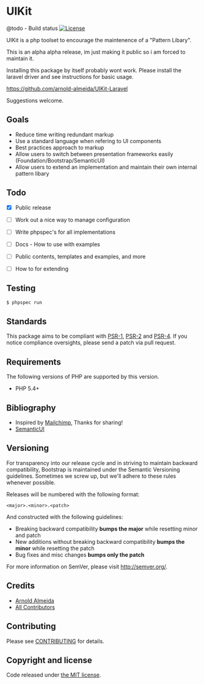 # UIKit

@todo - Build status
[![License](https://poser.pugx.org/almeida/ui-kit/license.png)](https://packagist.org/packages/almeida/ui-kit)

UIKit is a php toolset to encourage the maintenence of a "Pattern Libary".

This is an alpha alpha release, im just making it public so i am forced to maintain it.

Installing this package by itself probably wont work. Please install the laravel driver and see
instructions for basic usage.

https://github.com/arnold-almeida/UIKit-Laravel

Suggestions welcome.

## Goals

* Reduce time writing redundant markup
* Use a standard language when refering to UI components
* Best practices approach to markup
* Allow users to switch between presentation frameworks easily (Foundation/Bootstrap/SemanticUI)
* Allow users to extend an implementation and maintain their own internal pattern libary

## Todo

- [x] Public release
- [ ] Work out a nice way to manage configuration
- [ ] Write phpspec's for all implementations
- [ ] Docs - How to use with examples
- [ ] Public contents, templates and examples, and more
- [ ] How to for extending


## Testing

``` bash
$ phpspec run
```

## Standards

This package aims to be compliant with [PSR-1][], [PSR-2][] and [PSR-4][]. If you
notice compliance oversights, please send a patch via pull request.

[PSR-1]: https://github.com/php-fig/fig-standards/blob/master/accepted/PSR-1-basic-coding-standard.md
[PSR-2]: https://github.com/php-fig/fig-standards/blob/master/accepted/PSR-2-coding-style-guide.md
[PSR-4]: https://github.com/php-fig/fig-standards/blob/master/accepted/PSR-4-autoloader.md

## Requirements

The following versions of PHP are supported by this version.

* PHP 5.4+

## Bibliography

 - Inspired by [Mailchimp](http://ux.mailchimp.com/patterns/), Thanks for sharing!
 - [SemanticUI](http://semantic-ui.com/)

## Versioning

For transparency into our release cycle and in striving to maintain backward compatibility, Bootstrap is maintained under the Semantic Versioning guidelines. Sometimes we screw up, but we'll adhere to these rules whenever possible.

Releases will be numbered with the following format:

`<major>.<minor>.<patch>`

And constructed with the following guidelines:

- Breaking backward compatibility **bumps the major** while resetting minor and patch
- New additions without breaking backward compatibility **bumps the minor** while resetting the patch
- Bug fixes and misc changes **bumps only the patch**

For more information on SemVer, please visit <http://semver.org/>.


## Credits

- [Arnold Almeida](http://twitter.com/arn_e)
- [All Contributors](https://github.com/arnold-almeida/UIKit/graphs/contributors)


## Contributing

Please see [CONTRIBUTING](https://github.com/arnold-almeida/UIKit/blob/master/CONTRIBUTING.md) for details.

## Copyright and license

Code released under [the MIT license](LICENSE).
